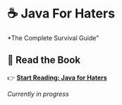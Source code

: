 # ☕ Java For Haters
*The Complete Survival Guide"

## 📖 Read the Book
👉 **[Start Reading: Java for Haters](java-for-haters.md)**

*Currently in progress*
